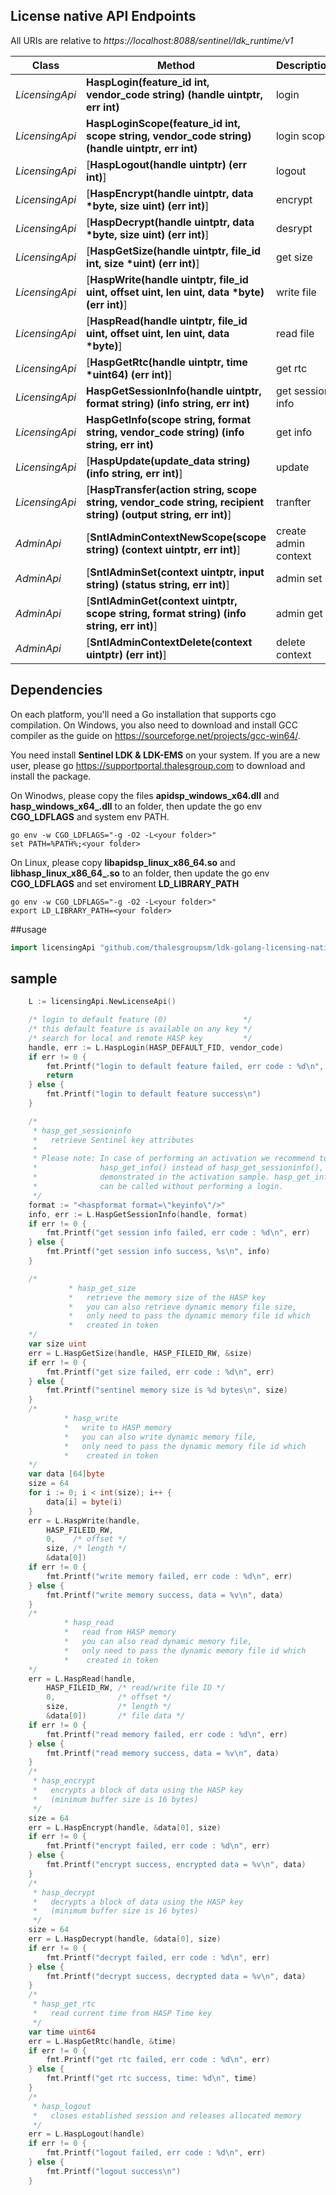 ## License native API Endpoints

All URIs are relative to *https://localhost:8088/sentinel/ldk_runtime/v1*

Class | Method | Description
------------ | ------------- |  -------------
*LicensingApi* | **HaspLogin(feature_id int, vendor_code string) (handle uintptr, err int)** | login
*LicensingApi* | **HaspLoginScope(feature_id int, scope string, vendor_code string) (handle uintptr, err int)** | login scope
*LicensingApi* | [**HaspLogout(handle uintptr) (err int)**] |  logout
*LicensingApi* | [**HaspEncrypt(handle uintptr, data *byte, size uint) (err int)**] |  encrypt
*LicensingApi* | [**HaspDecrypt(handle uintptr, data *byte, size uint) (err int)**] |  desrypt
*LicensingApi* | [**HaspGetSize(handle uintptr, file_id int, size *uint) (err int)**] |  get size
*LicensingApi* | [**HaspWrite(handle uintptr, file_id uint, offset uint, len uint, data *byte) (err int)**] |  write file
*LicensingApi* | [**HaspRead(handle uintptr, file_id uint, offset uint, len uint, data *byte)**] |  read file
*LicensingApi* | [**HaspGetRtc(handle uintptr, time *uint64) (err int)**] |  get rtc
*LicensingApi* | **HaspGetSessionInfo(handle uintptr, format string) (info string, err int)** |  get session info
*LicensingApi* | **HaspGetInfo(scope string, format string, vendor_code string) (info string, err int)** |  get info
*LicensingApi* | [**HaspUpdate(update_data string) (info string, err int)**] |  update
*LicensingApi* | [**HaspTransfer(action string, scope string, vendor_code string, recipient string) (output string, err int)**] |  tranfter
*AdminApi* | [**SntlAdminContextNewScope(scope string) (context uintptr, err int)**] |  create admin context 
*AdminApi* | [**SntlAdminSet(context uintptr, input string) (status string, err int)**] |  admin set
*AdminApi* | [**SntlAdminGet(context uintptr, scope string, format string) (info string, err int)**] |  admin get
*AdminApi* | [**SntlAdminContextDelete(context uintptr) (err int)**] |  delete context

## Dependencies
On each platform, you'll need a Go installation that supports cgo compilation. On Windows, you also need to download and install GCC compiler as the guide on https://sourceforge.net/projects/gcc-win64/.  

You need install **Sentinel LDK & LDK-EMS** on your system. If you are a new user, please go https://supportportal.thalesgroup.com to download and install the package.

On Winodws, please copy the files **apidsp_windows_x64.dll** and **hasp_windows_x64_<vendorid>.dll** to an folder, then update the go env **CGO_LDFLAGS** and system env PATH.
```shell
go env -w CGO_LDFLAGS="-g -O2 -L<your folder>"
set PATH=%PATH%;<your folder>
```

On Linux, please copy **libapidsp_linux_x86_64.so** and **libhasp_linux_x86_64_<vendorid>.so** to an folder, then update the go env **CGO_LDFLAGS** and set enviroment **LD_LIBRARY_PATH**
```shell
go env -w CGO_LDFLAGS="-g -O2 -L<your folder>"
export LD_LIBRARY_PATH=<your folder>
```
##usage
```go
import licensingApi "github.com/thalesgroupsm/ldk-golang-licensing-native-api"
```

## sample
```go
	L := licensingApi.NewLicenseApi()

	/* login to default feature (0)                 */
	/* this default feature is available on any key */
	/* search for local and remote HASP key         */
	handle, err := L.HaspLogin(HASP_DEFAULT_FID, vendor_code)
	if err != 0 {
		fmt.Printf("login to default feature failed, err code : %d\n", err)
		return
	} else {
		fmt.Printf("login to default feature success\n")
	}

	/*
	 * hasp_get_sessioninfo
	 *   retrieve Sentinel key attributes
	 *
	 * Please note: In case of performing an activation we recommend to use
	 *              hasp_get_info() instead of hasp_get_sessioninfo(), as
	 *              demonstrated in the activation sample. hasp_get_info()
	 *              can be called without performing a login.
	 */
	format := "<haspformat format=\"keyinfo\"/>"
	info, err := L.HaspGetSessionInfo(handle, format)
	if err != 0 {
		fmt.Printf("get session info failed, err code : %d\n", err)
	} else {
		fmt.Printf("get session info success, %s\n", info)
	}

	/*
		     * hasp_get_size
		     *   retrieve the memory size of the HASP key
			 *   you can also retrieve dynamic memory file size,
			 *   only need to pass the dynamic memory file id which
			 *	 created in token
	*/
	var size uint
	err = L.HaspGetSize(handle, HASP_FILEID_RW, &size)
	if err != 0 {
		fmt.Printf("get size failed, err code : %d\n", err)
	} else {
		fmt.Printf("sentinel memory size is %d bytes\n", size)
	}
	/*
		    * hasp_write
		    *   write to HASP memory
			*   you can also write dynamic memory file,
			*   only need to pass the dynamic memory file id which
			*	 created in token
	*/
	var data [64]byte
	size = 64
	for i := 0; i < int(size); i++ {
		data[i] = byte(i)
	}
	err = L.HaspWrite(handle,
		HASP_FILEID_RW,
		0,    /* offset */
		size, /* length */
		&data[0])
	if err != 0 {
		fmt.Printf("write memory failed, err code : %d\n", err)
	} else {
		fmt.Printf("write memory success, data = %v\n", data)
	}
	/*
		    * hasp_read
		    *   read from HASP memory
			*   you can also read dynamic memory file,
			*   only need to pass the dynamic memory file id which
			*	 created in token
	*/
	err = L.HaspRead(handle,
		HASP_FILEID_RW, /* read/write file ID */
		0,              /* offset */
		size,           /* length */
		&data[0])       /* file data */
	if err != 0 {
		fmt.Printf("read memory failed, err code : %d\n", err)
	} else {
		fmt.Printf("read memory success, data = %v\n", data)
	}
	/*
	 * hasp_encrypt
	 *   encrypts a block of data using the HASP key
	 *   (minimum buffer size is 16 bytes)
	 */
	size = 64
	err = L.HaspEncrypt(handle, &data[0], size)
	if err != 0 {
		fmt.Printf("encrypt failed, err code : %d\n", err)
	} else {
		fmt.Printf("encrypt success, encrypted data = %v\n", data)
	}
	/*
	 * hasp_decrypt
	 *   decrypts a block of data using the HASP key
	 *   (minimum buffer size is 16 bytes)
	 */
	size = 64
	err = L.HaspDecrypt(handle, &data[0], size)
	if err != 0 {
		fmt.Printf("decrypt failed, err code : %d\n", err)
	} else {
		fmt.Printf("decrypt success, decrypted data = %v\n", data)
	}
	/*
	 * hasp_get_rtc
	 *   read current time from HASP Time key
	 */
	var time uint64
	err = L.HaspGetRtc(handle, &time)
	if err != 0 {
		fmt.Printf("get rtc failed, err code : %d\n", err)
	} else {
		fmt.Printf("get rtc success, time: %d\n", time)
	}
	/*
	 * hasp_logout
	 *   closes established session and releases allocated memory
	 */
	err = L.HaspLogout(handle)
	if err != 0 {
		fmt.Printf("logout failed, err code : %d\n", err)
	} else {
		fmt.Printf("logout success\n")
	}
```
